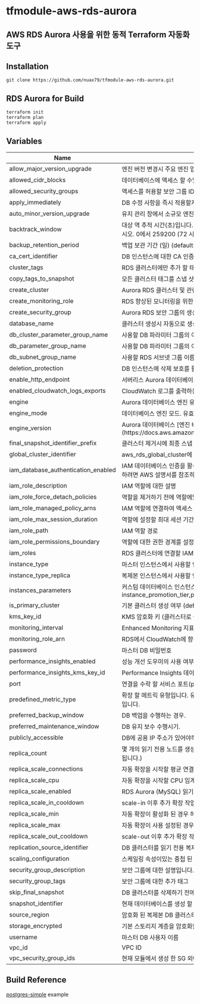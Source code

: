# tfmodule-aws-rds-aurora

## AWS RDS Aurora 사용을 위한 동적 Terraform 자동화 도구 

## Installation

```
git clone https://github.com/nuax79/tfmodule-aws-rds-aurora.git
```

## RDS Aurora for Build

```
terraform init
terraform plan
terraform apply
```

Variables
----------
<table>
<thead>
    <tr>
        <th>Name</th>
        <th>Description</th>
    </tr>
</thead>
<tbody>
    <tr>
        <td>allow_major_version_upgrade</td>
        <td>엔진 버전 변경시 주요 엔진 업그레이드 허용 여부 결정 (default: false)</td>
    </tr>
    <tr>
        <td>allowed_cidr_blocks</td>
        <td>데이터베이스에 액세스 할 수있는 CIDR 블록 목록 (예: ["172.111.1.0/24"])</td>
    </tr>
    <tr>
        <td>allowed_security_groups</td>
        <td>액세스를 허용할 보안 그룹 ID 목록 (ex: ["sg34923474234"])</td>
    </tr>
    <tr>
        <td>apply_immediately</td>
        <td>DB 수정 사항을 즉시 적용할지 또는 유지 관리 기간 동안 적용할지를 결정 (default: false)</td>
    </tr>
    <tr>
        <td>auto_minor_version_upgrade</td>
        <td>유지 관리 창에서 소규모 엔진 업그레이드를 자동으로 수행할지 여부를 결정 (default: true)</td>
    </tr>
    <tr>
        <td>backtrack_window</td>
        <td>대상 역 추적 시간(초)입니다. 현재는 aurora 엔진에서만 사용할 수 있습니다. 역 추적을 사용하지 않으려면이 값을 0으로 설정하십시오. 0에서 259200 (72 시간) 사이 여야합니다. (default: 0)</td>
    </tr>
    <tr>
        <td>backup_retention_period</td>
        <td>백업 보관 기간 (일) (default: 7)</td>
    </tr>
    <tr>
        <td>ca_cert_identifier</td>
        <td>DB 인스턴스에 대한 CA 인증서의 식별자 (예: "rds-ca-2019")</td>
    </tr>
    <tr>
        <td>cluster_tags</td>
        <td>RDS 클러스터에만 추가 할 태그 입니다. AWS 인스턴스 스케줄러 태깅에 사용될 수 있습니다.</td>
    </tr>
    <tr>
        <td>copy_tags_to_snapshot</td>
        <td>모든 클러스터 태그를 스냅 샷에 복사. (default: false)</td>
    </tr>
    <tr>
        <td>create_cluster</td>
        <td>Aurora RDS 클러스터 및 관련 리소스의 생성 여부 (default: true)</td>
    </tr>
    <tr>
        <td>create_monitoring_role</td>
        <td>RDS 향상된 모니터링을 위한 IAM 역할 생성 여부 (default: true)</td>
    </tr>
    <tr>
        <td>create_security_group</td>
        <td>Aurora RDS 보안 그룹의 생성 여부 (default: true)</td>
    </tr>
    <tr>
        <td>database_name</td>
        <td>클러스터 생성시 자동으로 생성 된 데이터베이스의 이름 (default: null)</td>
    </tr>
    <tr>
        <td>db_cluster_parameter_group_name</td>
        <td>사용할 DB 파라미터 그룹의 이름 (default: null)</td>
    </tr>
    <tr>
        <td>db_parameter_group_name</td>
        <td>사용할 DB 파라미터 그룹의 이름 입니다.</td>
    </tr>
    <tr>
        <td>db_subnet_group_name</td>
        <td>사용할 RDS 서브넷 그룹 이름</td>
    </tr>
    <tr>
        <td>deletion_protection</td>
        <td>DB 인스턴스에 삭제 보호를 활성화 할지 여부 (default: false)</td>
    </tr>
    <tr>
        <td>enable_http_endpoint</td>
        <td>서버리스 Aurora 데이터베이스 엔진에 대해 데이터 API를 활성화할지 여부 (default: false)</td>
    </tr>
    <tr>
        <td>enabled_cloudwatch_logs_exports</td>
        <td>CloudWatch 로그를 출력하는 로그 유형 목록 - audit, error, general, slowquery, postgresql (예: ["audit", "error", ...])</td>
    </tr>
    <tr>
        <td>engine</td>
        <td>Aurora 데이터베이스 엔진 유형, 현재 aurora, aurora-mysql 또는 aurora-postgresql (예: ["audit", "error", ...])</td>
    </tr>
    <tr>
        <td>engine_mode</td>
        <td>데이터베이스 엔진 모드. 유효한 값 : global, parallelquery, provisioned, serverless, multimaster</td>
    </tr>
    <tr>
        <td>engine_version</td>
        <td>Aurora 데이터베이스 [엔진 버전](https://docs.aws.amazon.com/AmazonRDS/latest/AuroraUserGuide/AuroraPostgreSQL.Updates.20180305.html)</td>
    </tr>
    <tr>
        <td>final_snapshot_identifier_prefix</td>
        <td>클러스터 제거시에 최종 스냅 샷을 생성 할 때 사용할 접두사 이름을 정의 합니다. (임의의 8 자리 숫자를 추가하여 고유함을 보장)</td>
    </tr>
    <tr>
        <td>global_cluster_identifier</td>
        <td>aws_rds_global_cluster에 지정된 전역 클러스터 식별자</td>
    </tr>
    <tr>
        <td>iam_database_authentication_enabled</td>
        <td>IAM 데이터베이스 인증을 활성화할지 여부를 지정합니다. 모든 버전과 인스턴스가 지원되는 것은 아닙니다. 지원되는 버전을 확인하려면 AWS 설명서를 참조하십시오. (default: false)</td>
    </tr>
    <tr>
        <td>iam_role_description</td>
        <td>IAM 역할에 대한 설명</td>
    </tr>
    <tr>
        <td>iam_role_force_detach_policies</td>
        <td>역할을 제거하기 전에 역할에있는 정책을 강제로 분리할지 여부</td>
    </tr>
    <tr>
        <td>iam_role_managed_policy_arns</td>
        <td>IAM 역할에 연결하여 액세스 권한을 부여할 IAM 관리형 정책 ARN 세트</td>
    </tr>
    <tr>
        <td>iam_role_max_session_duration</td>
        <td>역할에 설정할 최대 세션 기간 (초)</td>
    </tr>
    <tr>
        <td>iam_role_path</td>
        <td>IAM 역할 경로</td>
    </tr>
    <tr>
        <td>iam_role_permissions_boundary</td>
        <td>역할에 대한 권한 경계를 설정하는 데 사용되는 정책의 ARN</td>
    </tr>
    <tr>
        <td>iam_roles</td>
        <td>RDS 클러스터에 연결할 IAM 역할의 ARN 목록</td>
    </tr>
    <tr>
        <td>instance_type</td>
        <td>마스터 인스턴스에서 사용할 인스턴스 유형</td>
    </tr>
    <tr>
        <td>instance_type_replica</td>
        <td>복제본 인스턴스에서 사용할 인스턴스 유형 (이 값이 설정되지 않은 경우 instance_type 타입과 동일한 유형을 사용합니다.)</td>
    </tr>
    <tr>
        <td>instances_parameters</td>
        <td>커스텀 데이터베이스 인스턴스 파라미터값의 설정. (지원 키 : instance_name, instance_type, instance_promotion_tier,publicly_accessible, ...)</td>
    </tr>
    <tr>
        <td>is_primary_cluster</td>
        <td>기본 클러스터 생성 여부 (default: true, 글로벌 데이터베이스의 일부가 되려면 false로 설정)</td>
    </tr>
    <tr>
        <td>kms_key_id</td>
        <td>KMS 암호화 키 (클러스터로 설정된 경우)에 대한 ARN</td>
    </tr>
    <tr>
        <td>monitoring_interval</td>
        <td>Enhanced Monitoring 지표가 수집 될 때 포인트 사이의 간격 (초)</td>
    </tr>
    <tr>
        <td>monitoring_role_arn</td>
        <td>RDS에서 CloudWatch에 향상된 모니터링 지표를 보내기 위해 사용하는 IAM 역할</td>
    </tr>
    <tr>
        <td>password</td>
        <td>마스터 DB 비밀번호</td>
    </tr>
    <tr>
        <td>performance_insights_enabled</td>
        <td>성능 개선 도우미의 사용 여부를 지정합니다.(default: false)</td>
    </tr>
    <tr>
        <td>performance_insights_kms_key_id</td>
        <td>Performance Insights 데이터를 암호화하기위한 KMS 키의 ARN</td>
    </tr>
    <tr>
        <td>port</td>
        <td>연결을 수락 할 서비스 포트(postgresql: 5432, mysql: 3306)</td>
    </tr>
    <tr>
        <td>predefined_metric_type</td>
        <td>확장 할 메트릭 유형입니다. 유효한 값은 RDSReaderAverageCPUUtilization 및 RDSReaderAverageDatabaseConnections 입니다.</td>
    </tr>
    <tr>
        <td>preferred_backup_window</td>
        <td>DB 백업을 수행하는 경우.</td>
    </tr>
    <tr>
        <td>preferred_maintenance_window</td>
        <td>DB 유지 보수 수행시기.</td>
    </tr>
    <tr>
        <td>publicly_accessible</td>
        <td>DB에 공용 IP 주소가 있어야하는지 여부.</td>
    </tr>
    <tr>
        <td>replica_count</td>
        <td>몇 개의 읽기 전용 노드를 생성할지 갯수 설정 (replica_scale_enable 값이 true 이면 replica_scale_min 값이 이 값 대신 사용 됩니다.) </td>
    </tr>
    <tr>
        <td>replica_scale_connections</td>
        <td>자동 확장을 시작할 평균 연결 수 임계 값입니다. 기본값은 db.r4.large의 기본 max_connections의 70 %입니다. </td>
    </tr>
    <tr>
        <td>replica_scale_cpu</td>
        <td>자동 확장을 시작할 CPU 임계 값 (default: 70)</td>
    </tr>
    <tr>
        <td>replica_scale_enabled</td>
        <td>RDS Aurora (MySQL) 읽기 전용 복제본에 대한 자동 확장을 활성화할지 여부 (default: false)</td>
    </tr>
    <tr>
        <td>replica_scale_in_cooldown</td>
        <td>scale-in 이후 추가 확장 작업을 허용 하기전 휴지 시간 (초)(default: false)</td>
    </tr>
    <tr>
        <td>replica_scale_min</td>
        <td>자동 확장이 활성화 된 경우 허용되는 최소 읽기 전용 복제본 수</td>
    </tr>
    <tr>
        <td>replica_scale_max</td>
        <td>자동 확장이 사용 설정된 경우 허용되는 최대 읽기 전용 복제본 수</td>
    </tr>
    <tr>
        <td>replica_scale_out_cooldown</td>
        <td>scale-out 이후 추가 확장 작업을 허용하기 전 휴지 시간 (초)</td>
    </tr>
    <tr>
        <td>replication_source_identifier</td>
        <td>DB 클러스터를 읽기 전용 복제본으로 생성 할 경우 원본 DB 클러스터 또는 DB 인스턴스의 ARN</td>
    </tr>
    <tr>
        <td>scaling_configuration</td>
        <td>스케일링 속성이있는 중첩 된 속성의 맵. engine_mode가 다음으로 설정된 경우에만 유효합니다.serverless</td>
    </tr>
    <tr>
        <td>security_group_description</td>
        <td>보안 그룹에 대한 설명입니다. 값이 빈 문자열로 설정되면 설명에 클러스터 이름이 포함됩니다.</td>
    </tr>
    <tr>
        <td>security_group_tags</td>
        <td>보안 그룹에 대한 추가 태그</td>
    </tr>
    <tr>
        <td>skip_final_snapshot</td>
        <td>DB 클러스터를 삭제하기 전에 최종 DB 스냅 샷을 생성할지 여부를 결정합니다. true를 지정하면 DB 스냅 샷이 생성되지 않습니다.</td>
    </tr>
    <tr>
        <td>snapshot_identifier</td>
        <td>현재 데이터베이스를 생성 할 DB 스냅 샷</td>
    </tr>
    <tr>
        <td>source_region</td>
        <td>암호화 된 복제본 DB 클러스터의 소스 리전</td>
    </tr>
    <tr>
        <td>storage_encrypted</td>
        <td>기본 스토리지 계층을 암호화할지 여부를 지정합니다.</td>
    </tr>
    <tr>
        <td>username</td>
        <td>마스터 DB 사용자 이름</td>
    </tr>
    <tr>
        <td>vpc_id</td>
        <td>VPC ID</td>
    </tr>
    <tr>
        <td>vpc_security_group_ids</td>
        <td>현재 모듈에서 생성 한 SG 외에 클러스터에 연결할 VPC 보안 그룹 목록</td>
    </tr>
</tbody>
</table>



Build Reference
----------
[postgres-simple](examples/postgres-simple/README.md) example 
